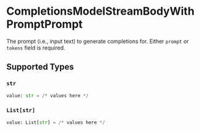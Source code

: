 # CompletionsModelStreamBodyWithPromptPrompt

The prompt (i.e., input text) to generate completions for. Either `prompt` or `tokens` field is required.


## Supported Types

### `str`

```python
value: str = /* values here */
```

### `List[str]`

```python
value: List[str] = /* values here */
```

